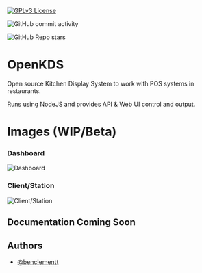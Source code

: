 [![GPLv3 License](https://img.shields.io/badge/License-GPL%20v3-yellow.svg)](https://opensource.org/licenses/)

![GitHub commit activity](https://img.shields.io/github/commit-activity/m/benclementt/openkds)

![GitHub Repo stars](https://img.shields.io/github/stars/benclementt/openkds?style=social)


# OpenKDS

Open source Kitchen Display System to work with POS systems in restaurants. 

Runs using NodeJS and provides API & Web UI control and output.

# Images (WIP/Beta)
### Dashboard
![Dashboard](https://ben.xonos.uk/KexZgf5.png)

### Client/Station
![Client/Station](https://ben.xonos.uk/wFSOXtr.png)
## Documentation Coming Soon


## Authors

- [@benclementt](https://www.github.com/benclementt)

